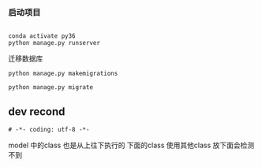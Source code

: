 ### 启动项目
```

conda activate py36
python manage.py runserver

```

迁移数据库

```
python manage.py makemigrations

python manage.py migrate

```


## dev recond
```
# -*- coding: utf-8 -*-

```
model 中的class 也是从上往下执行的  下面的class 使用其他class 放下面会检测不到